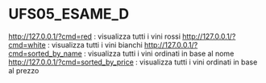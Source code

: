# UFS05_ESAME_D
http://127.0.0.1/?cmd=red : visualizza tutti i vini rossi
http://127.0.0.1/?cmd=white : visualizza tutti i vini bianchi
http://127.0.0.1/?cmd=sorted_by_name : visualizza tutti i vini ordinati in base al nome
http://127.0.0.1/?cmd=sorted_by_price : visualizza tutti i vini ordinati in base al prezzo
